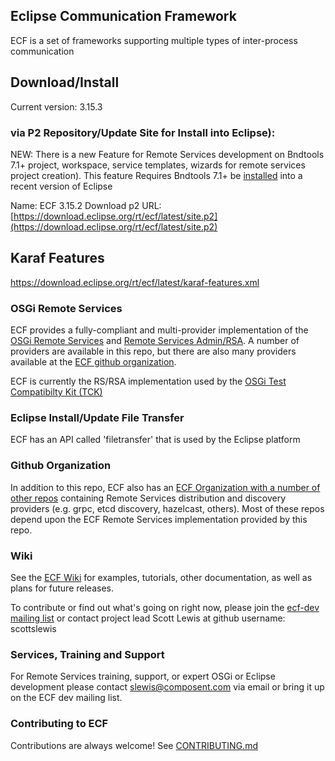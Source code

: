 ## Eclipse Communication Framework
ECF is a set of frameworks supporting multiple types of inter-process communication

## Download/Install
Current version: 3.15.3

### via P2 Repository/Update Site for Install into Eclipse):  
NEW: There is a new Feature for Remote Services development on Bndtools 7.1+ project, workspace, service templates, wizards for remote services project creation).  This feature Requires Bndtools 7.1+ be [installed](https://bndtools.org/installation.html) into a recent version of Eclipse

Name:  ECF 3.15.2
Download p2 URL:  [https://download.eclipse.org/rt/ecf/latest/site.p2](https://download.eclipse.org/rt/ecf/latest/site.p2)

## Karaf Features
https://download.eclipse.org/rt/ecf/latest/karaf-features.xml

### OSGi Remote Services
ECF provides a fully-compliant and multi-provider implementation of the [OSGi Remote Services](https://docs.osgi.org/specification/osgi.cmpn/7.0.0/service.remoteservices.html) and [Remote Services Admin/RSA](https://docs.osgi.org/specification/osgi.cmpn/7.0.0/service.remoteserviceadmin.html).  A number of providers are available in this repo, but there are also many providers available at the [ECF github organization](https://github.com/ECF).

ECF is currently the RS/RSA implementation used by the [OSGi Test Compatibilty Kit (TCK)](https://github.com/osgi/osgi)

### Eclipse Install/Update File Transfer
ECF has an API called 'filetransfer' that is used by the Eclipse platform

### Github Organization
In addition to this repo, ECF also has an [ECF Organization with a number of other repos](https://github.com/ECF) containing Remote Services distribution and discovery providers (e.g. grpc, etcd discovery, hazelcast, others). Most of these repos depend upon the ECF Remote Services implementation provided by this repo.  

### Wiki
See the [ECF Wiki](https://wiki.eclipse.org/Eclipse_Communication_Framework_Project) for examples, tutorials, other documentation, as well as plans for future releases.

To contribute or find out what's going on right now, please join the [ecf-dev mailing list](https://accounts.eclipse.org/mailing-list/ecf-dev) or contact project lead Scott Lewis at github username: scottslewis

### Services, Training and Support
For Remote Services training, support, or expert OSGi or Eclipse development please contact slewis@composent.com via email or bring it up on the ECF dev mailing list. 

### Contributing to ECF
Contributions are always welcome!
See [CONTRIBUTING.md](CONTRIBUTING.md)
